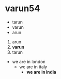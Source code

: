 # varun54

- tarun
- varun
- arun

1. arun
2. **varun**
3. tarun

- we are in london
  - we are in italy
      - **we are in india**
